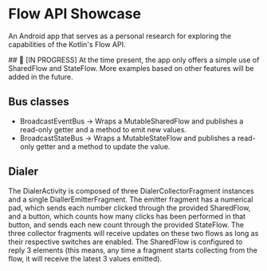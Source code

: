 # Flow API Showcase

An Android app that serves as a personal research for exploring the capabilities of the Kotlin's Flow API.  

## 🚧 [IN PROGRESS]
At the time present, the app only offers a simple use of SharedFlow and StateFlow. More examples based on other features will be added in the future.

## Bus classes
 * BroadcastEventBus<T> -> Wraps a MutableSharedFlow<T> and publishes a read-only getter and a method to emit new values. 
 * BroadcastStateBus<T> -> Wraps a MutableStateFlow<T> and publishes a read-only getter and a method to update the value. 

## Dialer
The DialerActivity is composed of three DialerCollectorFragment instances and a single DiallerEmitterFragment. The emitter fragment has a numerical pad, which sends each number clicked through the provided SharedFlow, and a button, which counts how many clicks has been performed in that button, and sends each new count through the provided StateFlow. The three collector fragments will receive updates on these two flows as long as their respective switches are enabled.
The SharedFlow is configured to reply 3 elements (this means, any time a fragment starts collecting from the flow, it will receive the latest 3 values emitted).  
